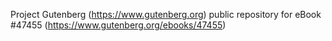 Project Gutenberg (https://www.gutenberg.org) public repository for
eBook #47455 (https://www.gutenberg.org/ebooks/47455)
